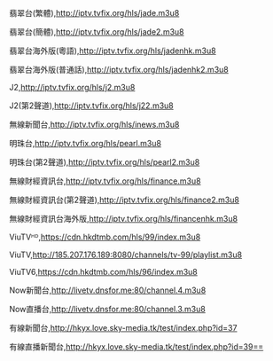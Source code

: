 翡翠台(繁體),http://iptv.tvfix.org/hls/jade.m3u8

翡翠台(簡體),http://iptv.tvfix.org/hls/jade2.m3u8

翡翠台海外版(粵語),http://iptv.tvfix.org/hls/jadenhk.m3u8

翡翠台海外版(普通話),http://iptv.tvfix.org/hls/jadenhk2.m3u8

J2,http://iptv.tvfix.org/hls/j2.m3u8

J2(第2聲道),http://iptv.tvfix.org/hls/j22.m3u8

無線新聞台,http://iptv.tvfix.org/hls/inews.m3u8

明珠台,http://iptv.tvfix.org/hls/pearl.m3u8

明珠台(第2聲道),http://iptv.tvfix.org/hls/pearl2.m3u8

無線財經資訊台,http://iptv.tvfix.org/hls/finance.m3u8

無線財經資訊台(第2聲道),http://iptv.tvfix.org/hls/finance2.m3u8

無線財經資訊台海外版,http://iptv.tvfix.org/hls/financenhk.m3u8

ViuTVᴴᴰ,https://cdn.hkdtmb.com/hls/99/index.m3u8

ViuTV,http://185.207.176.189:8080/channels/tv-99/playlist.m3u8

ViuTV6,https://cdn.hkdtmb.com/hls/96/index.m3u8

Now新聞台,http://livetv.dnsfor.me:80/channel.4.m3u8

Now直播台,http://livetv.dnsfor.me:80/channel.3.m3u8

有線新聞台,http://hkyx.love.sky-media.tk/test/index.php?id=37

有線直播新聞台,http://hkyx.love.sky-media.tk/test/index.php?id=39==

